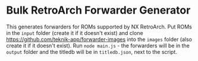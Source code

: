 # Bulk RetroArch Forwarder Generator

This generates forwarders for ROMs supported by NX RetroArch. Put ROMs in the `input` folder (create it if it doesn't exist) and clone https://github.com/teknik-app/forwarder-images into the `images` folder (also create it if it doesn't exist). Run `node main.js` - the forwarders will be in the `output` folder and the titledb will be in `titledb.json`, next to the script.
